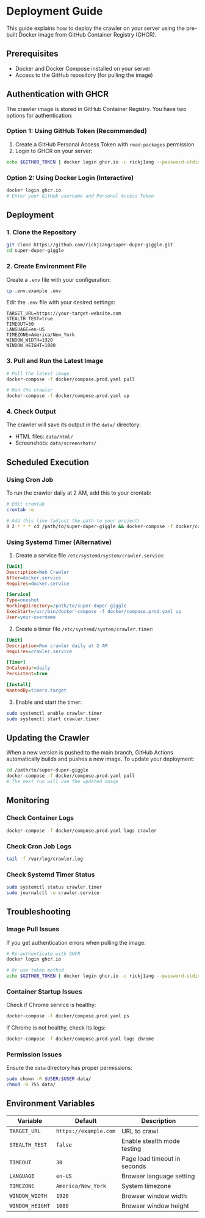 # Deployment Guide

This guide explains how to deploy the crawler on your server using the pre-built Docker image from GitHub Container Registry (GHCR).

## Prerequisites

- Docker and Docker Compose installed on your server
- Access to the GitHub repository (for pulling the image)

## Authentication with GHCR

The crawler image is stored in GitHub Container Registry. You have two options for authentication:

### Option 1: Using GitHub Token (Recommended)

1. Create a GitHub Personal Access Token with `read:packages` permission
2. Login to GHCR on your server:

```bash
echo $GITHUB_TOKEN | docker login ghcr.io -u rickj1ang --password-stdin
```

### Option 2: Using Docker Login (Interactive)

```bash
docker login ghcr.io
# Enter your GitHub username and Personal Access Token
```

## Deployment

### 1. Clone the Repository

```bash
git clone https://github.com/rickj1ang/super-duper-giggle.git
cd super-duper-giggle
```

### 2. Create Environment File

Create a `.env` file with your configuration:

```bash
cp .env.example .env
```

Edit the `.env` file with your desired settings:

```env
TARGET_URL=https://your-target-website.com
STEALTH_TEST=true
TIMEOUT=30
LANGUAGE=en-US
TIMEZONE=America/New_York
WINDOW_WIDTH=1920
WINDOW_HEIGHT=1080
```

### 3. Pull and Run the Latest Image

```bash
# Pull the latest image
docker-compose -f docker/compose.prod.yaml pull

# Run the crawler
docker-compose -f docker/compose.prod.yaml up
```

### 4. Check Output

The crawler will save its output in the `data/` directory:
- HTML files: `data/html/`
- Screenshots: `data/screenshots/`

## Scheduled Execution

### Using Cron Job

To run the crawler daily at 2 AM, add this to your crontab:

```bash
# Edit crontab
crontab -e

# Add this line (adjust the path to your project)
0 2 * * * cd /path/to/super-duper-giggle && docker-compose -f docker/compose.prod.yaml up >> /var/log/crawler.log 2>&1
```

### Using Systemd Timer (Alternative)

1. Create a service file `/etc/systemd/system/crawler.service`:

```ini
[Unit]
Description=Web Crawler
After=docker.service
Requires=docker.service

[Service]
Type=oneshot
WorkingDirectory=/path/to/super-duper-giggle
ExecStart=/usr/bin/docker-compose -f docker/compose.prod.yaml up
User=your-username
```

2. Create a timer file `/etc/systemd/system/crawler.timer`:

```ini
[Unit]
Description=Run crawler daily at 2 AM
Requires=crawler.service

[Timer]
OnCalendar=daily
Persistent=true

[Install]
WantedBy=timers.target
```

3. Enable and start the timer:

```bash
sudo systemctl enable crawler.timer
sudo systemctl start crawler.timer
```

## Updating the Crawler

When a new version is pushed to the main branch, GitHub Actions automatically builds and pushes a new image. To update your deployment:

```bash
cd /path/to/super-duper-giggle
docker-compose -f docker/compose.prod.yaml pull
# The next run will use the updated image
```

## Monitoring

### Check Container Logs

```bash
docker-compose -f docker/compose.prod.yaml logs crawler
```

### Check Cron Job Logs

```bash
tail -f /var/log/crawler.log
```

### Check Systemd Timer Status

```bash
sudo systemctl status crawler.timer
sudo journalctl -u crawler.service
```

## Troubleshooting

### Image Pull Issues

If you get authentication errors when pulling the image:

```bash
# Re-authenticate with GHCR
docker login ghcr.io

# Or use token method
echo $GITHUB_TOKEN | docker login ghcr.io -u rickj1ang --password-stdin
```

### Container Startup Issues

Check if Chrome service is healthy:

```bash
docker-compose -f docker/compose.prod.yaml ps
```

If Chrome is not healthy, check its logs:

```bash
docker-compose -f docker/compose.prod.yaml logs chrome
```

### Permission Issues

Ensure the `data` directory has proper permissions:

```bash
sudo chown -R $USER:$USER data/
chmod -R 755 data/
```

## Environment Variables

| Variable | Default | Description |
|----------|---------|-------------|
| `TARGET_URL` | `https://example.com` | URL to crawl |
| `STEALTH_TEST` | `false` | Enable stealth mode testing |
| `TIMEOUT` | `30` | Page load timeout in seconds |
| `LANGUAGE` | `en-US` | Browser language setting |
| `TIMEZONE` | `America/New_York` | System timezone |
| `WINDOW_WIDTH` | `1920` | Browser window width |
| `WINDOW_HEIGHT` | `1080` | Browser window height |
